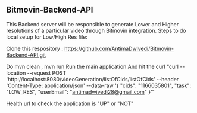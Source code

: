 ## Bitmovin-Backend-API
This Backend server will be responsible to generate Lower and Higher resolutions of a particular video through Bitmovin integration.
Steps to do local setup for Low/High Res file:


Clone this respository : https://github.com/AntimaDwivedi/Bitmovin-Backend-API.git

Do mvn clean , mvn run
Run the main application <b></b>
And hit the curl "curl --location --request POST 'http://localhost:8080/videoGeneration/listOfCids/listOfCids'
--header 'Content-Type: application/json'
--data-raw '{ "cids": "1166035801", "task": "LOW_RES", "userEmail": "antimadwivedi28@gmail.com" }'"

Health url to check the application is "UP" or "NOT"

